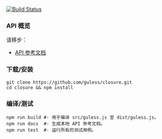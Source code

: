[![Build Status](https://travis-ci.org/guless/closure.svg?branch=rc2.0)](https://travis-ci.org/guless/closure)

### API 概览 ###
请移步： 
- [API 参考文档](http://docs.guless.com/)

### 下载/安装 ###
```shell
git clone https://github.com/guless/closure.git
cd closure && npm install
```

### 编译/测试 ###
```shell
npm run build #- 用于编译 src/guless.js 至 dist/guless.js。
npm run docs  #- 生成本地 API 参考文档。
npm run test  #- 运行所有的测试用例。
```

